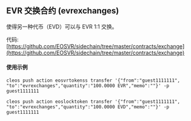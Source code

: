 ## EVR 交换合约 (evrexchanges)

使得另一种代币（EVD）可以与 EVR 1:1 交换。

代码:
[https://github.com/EOSVR/sidechain/tree/master/contracts/exchange](https://github.com/EOSVR/sidechain/tree/master/contracts/exchange)


#### 使用示例

```
cleos push action eosvrtokenss transfer '{"from":"guest1111111", "to":"evrexchanges","quantity":"100.0000 EVR","memo":""}' -p guest1111111

cleos push action eoslocktoken transfer '{"from":"guest1111111", "to":"evrexchanges","quantity":"100.0000 EVD","memo":""}' -p guest1111111
```



